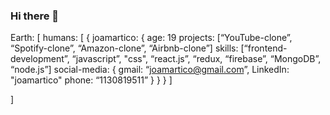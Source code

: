 ### Hi there 👋

Earth: [
    humans: [
        {
            joamartico: {
                age: 19 
                projects: [“YouTube-clone”, “Spotify-clone”, “Amazon-clone”, “Airbnb-clone”]
                skills: [“frontend-development”, “javascript”, "css", “react.js”, “redux, “firebase”, “MongoDB”, “node.js”]
                social-media: {
                    gmail: “joamartico@gmail.com”,
                    LinkedIn: "joamartico"
                    phone: “1130819511”
                }
            }
        }
    ]

]
